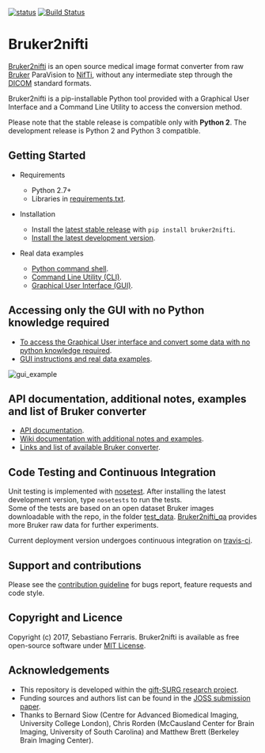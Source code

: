 [![status](http://joss.theoj.org/papers/2ee6a3a3b1a4d8df1633f601bf2b0ffe/status.svg)](http://joss.theoj.org/papers/2ee6a3a3b1a4d8df1633f601bf2b0ffe)
[![Build Status](https://travis-ci.org/SebastianoF/bruker2nifti.svg?branch=master)](https://travis-ci.org/SebastianoF/bruker2nifti)

# Bruker2nifti

[Bruker2nifti](https://github.com/SebastianoF/bruker2nifti) is an open source medical image format converter from raw [Bruker](http://imaging.mrc-cbu.cam.ac.uk/imaging/FormatBruker) 
ParaVision to [NifTi](https://nifti.nimh.nih.gov/nifti-1), without any intermediate step through the [DICOM](http://dicom.nema.org/standard.html) standard formats.

Bruker2nifti is a pip-installable Python tool provided with a Graphical User Interface and a Command Line Utility to access the conversion method.

Please note that the stable release is compatible only with **Python 2**. The development release is Python 2 and Python 3 compatible.

## Getting Started
+ Requirements
    - Python 2.7+ 
    - Libraries in [requirements.txt](https://github.com/SebastianoF/bruker2nifti/blob/master/requirements.txt).

+ Installation
    - Install the [latest stable release](https://github.com/SebastianoF/bruker2nifti/releases) with `pip install bruker2nifti`.
    - [Install the latest development version](https://github.com/SebastianoF/bruker2nifti/wiki/Installing-stable-version-and-development-version).

+ Real data examples
    - [Python command shell](https://github.com/SebastianoF/bruker2nifti/wiki/Example:-use-bruker2nifti-via-Python-command-shell).
    - [Command Line Utility (CLI)](https://github.com/SebastianoF/bruker2nifti/wiki/Example:-use-bruker2nifti-via-Command-Line-Utility).
    - [Graphical User Interface (GUI)](https://github.com/SebastianoF/bruker2nifti/wiki/Graphical-User-Interface-Examples).

## Accessing only the GUI with no Python knowledge required
+ [To access the Graphical User interface and convert some data with no python knowledge required](https://github.com/SebastianoF/bruker2nifti/wiki/Up-and-running-for-non-Python-developers).
+ [GUI instructions and real data examples](https://github.com/SebastianoF/bruker2nifti/wiki/Graphical-User-Interface-Examples).


![gui_example](https://github.com/SebastianoF/bruker2nifti/blob/master/screenshots/gui_example2.jpg)

## API documentation, additional notes, examples and list of Bruker converter
+ [API documentation](http://bruker2nifti.readthedocs.io/en/latest/).
+ [Wiki documentation with additional notes and examples](https://github.com/SebastianoF/bruker2nifti/wiki).
+ [Links and list of available Bruker converter](https://github.com/SebastianoF/bruker2nifti/wiki/References).

## Code Testing and Continuous Integration
Unit testing is implemented with [nosetest](http://pythontesting.net/framework/nose/nose-introduction/).
After installing the latest development version, type `nosetests` to run the tests.   
Some of the tests are based on an open dataset Bruker images downloadable with the repo, in the folder 
[test_data](https://github.com/SebastianoF/bruker2nifti/tree/master/test_data).
[Bruker2nifti_qa](https://gitlab.com/naveau/bruker2nifti_qa/tree/master) provides more Bruker raw data for further experiments.

Current deployment version undergoes continuous integration on [travis-ci](https://travis-ci.org/SebastianoF/bruker2nifti).

## Support and contributions
Please see the [contribution guideline](https://github.com/SebastianoF/bruker2nifti/blob/master/CONTRIBUTE.md) for bugs report,
feature requests and code style.

## Copyright and Licence 
Copyright (c) 2017, Sebastiano Ferraris.
Bruker2nifti is available as free open-source software under [MIT License](https://github.com/SebastianoF/bruker2nifti/blob/master/LICENCE.txt).

## Acknowledgements
+ This repository is developed within the [gift-SURG research project](http://www.gift-surg.ac.uk).
+ Funding sources and authors list can be found in the [JOSS submission paper](https://github.com/SebastianoF/bruker2nifti/blob/master/paper/paper.md). 
+ Thanks to 
Bernard Siow (Centre for Advanced Biomedical Imaging, University College London), 
Chris Rorden (McCausland Center for Brain Imaging, University of South Carolina) 
and 
Matthew Brett (Berkeley Brain Imaging Center).
 
